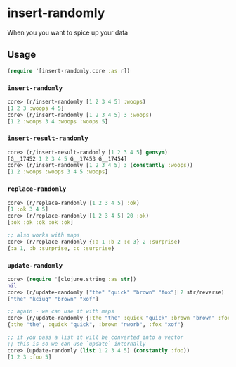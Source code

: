# insert-randomly

When you you want to spice up your data

## Usage

```clojure
(require '[insert-randomly.core :as r])
```

### `insert-randomly`

```clojure
core> (r/insert-randomly [1 2 3 4 5] :woops)
[1 2 3 :woops 4 5]
core> (r/insert-randomly [1 2 3 4 5] 3 :woops)
[1 2 :woops 3 4 :woops :woops 5]
```

### `insert-result-randomly`

```clojure
core> (r/insert-result-randomly [1 2 3 4 5] gensym)
[G__17452 1 2 3 4 5 G__17453 G__17454]
core> (r/insert-randomly [1 2 3 4 5] 3 (constantly :woops))
[1 2 :woops :woops 3 4 5 :woops]
```

### `replace-randomly`

```clojure
core> (r/replace-randomly [1 2 3 4 5] :ok)
[1 :ok 3 4 5]
core> (r/replace-randomly [1 2 3 4 5] 20 :ok)
[:ok :ok :ok :ok :ok]

;; also works with maps
core> (r/replace-randomly {:a 1 :b 2 :c 3} 2 :surprise)
{:a 1, :b :surprise, :c :surprise}
```

### `update-randomly`

```clojure
core> (require '[clojure.string :as str])
nil
core> (r/update-randomly ["the" "quick" "brown" "fox"] 2 str/reverse)
["the" "kciuq" "brown" "xof"]

;; again - we can use it with maps
core> (r/update-randomly {:the "the" :quick "quick" :brown "brown" :fox "fox"} 2 str/reverse)
{:the "the", :quick "quick", :brown "nworb", :fox "xof"}

;; if you pass a list it will be converted into a vector
;; this is so we can use `update` internally
core> (update-randomly (list 1 2 3 4 5) (constantly :foo))
[1 2 3 :foo 5]
```
